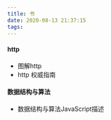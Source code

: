 ```yaml
---
title: 书
date: 2020-08-13 21:37:15
tags:
---
```


#### http

- 图解http
- http 权威指南

#### 数据结构与算法

- 数据结构与算法JavaScript描述
